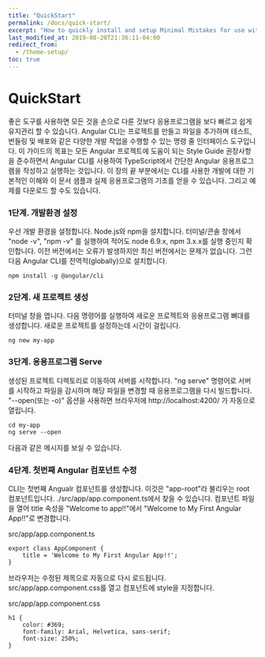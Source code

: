 ```yaml
---
title: "QuickStart"
permalink: /docs/quick-start/
excerpt: "How to quickly install and setup Minimal Mistakes for use with GitHub Pages."
last_modified_at: 2019-08-20T21:36:11-04:00
redirect_from:
  - /theme-setup/
toc: true
---
```


# QuickStart

좋은 도구를 사용하면 모든 것을 손으로 다룬 것보다 응용프로그램을 보다 빠르고 쉽게 유지관리 할 수 있습니다.
Angular CLI는 프로젝트를 만들고 파일을 추가하며 테스트, 번들링 및 배포와 같은 다양한 개발 작업을 수행할 수 있는 명령 줄 인터페이스 도구입니다.
이 가이드의 목표는 모든 Angular 프로젝트에 도움이 되는 Style Guide 권장사항을 준수하면서 Angular CLI를 사용하여 TypeScript에서 간단한 Angular 응용프로그램을 작성하고 실행하는 것입니다.
이 장의 끝 부분에서는 CLI를 사용한 개발에 대한 기본적인 이해와 이 문서 샘플과 실제 응용프로그램의 기초를 얻을 수 있습니다.
그리고 예제를 다운로드 할 수도 있습니다.


### 1단계. 개발환경 설정
우선 개발 환경을 설정합니다. Node.js와 npm을 설치합니다.
터미널/콘솔 창에서 "node -v", "npm -v" 를 실행하여 적어도 node 6.9.x, npm 3.x.x를 실행 중인지 확인합니다. 이전 버전에서는 오류가 발생하지만 최신 버전에서는 문제가 없습니다.
그런 다음 Angular CLI를 전역적(globally)으로 설치합니다.

```
npm install -g @angular/cli
```

### 2단계. 새 프로젝트 생성
터미널 창을 엽니다. 다음 명령어를 실행하여 새로운 프로젝트와 응용프로그램 뼈대를 생성합니다. 새로운 프로젝트를 설정하는데 시간이 걸립니다.

```
ng new my-app
```

### 3단계. 응용프로그램 Serve
생성된 프로젝트 디렉토리로 이동하여 서버를 시작합니다. "ng serve" 명령어로 서버를 시작하고 파일을 감시하며 해당 파일을 변경할 때 응용프로그램을 다시 빌드합니다. "--open(또는 -o)" 옵션을 사용하면 브라우저에 http://localhost:4200/ 가 자동으로 열립니다.

```
cd my-app
ng serve --open
```


다음과 같은 메시지를 보실 수 있습니다.

### 4단계. 첫번째 Angular 컴포넌트 수정
CLI는 첫번째 Angualr 컴포넌트를 생성합니다. 이것은 "app-root"라 불리우는 root 컴포넌트입니다.
./src/app/app.component.ts에서 찾을 수 있습니다.
컴포넌트 파일을 열어 title 속성을 "Welcome to app!!"에서 "Welcome to My First Angular App!!"로 변경합니다.

src/app/app.component.ts
```
export class AppComponent {
    title = 'Welcome to My First Angular App!!';
}
```


브라우저는 수정된 제목으로 자동으로 다시 로드됩니다. 
src/app/app.component.css를 열고 컴포넌트에 style을 지정합니다.

src/app/app.component.css
```
h1 {
    color: #369;
    font-family: Arial, Helvetica, sans-serif;
    font-size: 250%;
}
```